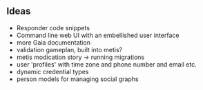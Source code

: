Ideas
-----

* Responder code snippets
* Command line web UI with an embellished user interface
* more Gaia documentation
* validation gameplan, built into metis?
* metis modication story -> running migrations
* user 'profiles' with time zone and phone number and email etc.
* dynamic credential types
* person models for managing social graphs

